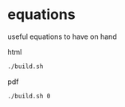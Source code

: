 # equations

useful equations to have on hand


html

```bash
./build.sh
```

pdf

```bash
./build.sh 0
```

